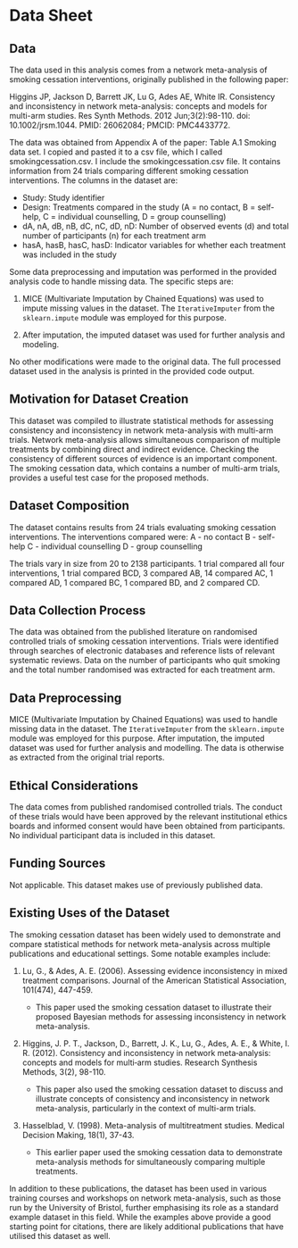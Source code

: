 # Data Sheet

## Data

The data used in this analysis comes from a network meta-analysis of smoking cessation interventions, originally published in the following paper:

Higgins JP, Jackson D, Barrett JK, Lu G, Ades AE, White IR. Consistency and inconsistency in network meta-analysis: concepts and models for multi-arm studies. Res Synth Methods. 2012 Jun;3(2):98-110. doi: 10.1002/jrsm.1044. PMID: 26062084; PMCID: PMC4433772.

The data was obtained from Appendix A of the paper: Table A.1 Smoking data set. I copied and pasted it to a csv file, which I called smokingcessation.csv. I include the smokingcessation.csv file. It contains information from 24 trials comparing different smoking cessation interventions. The columns in the dataset are:

- Study: Study identifier 
- Design: Treatments compared in the study (A = no contact, B = self-help, C = individual counselling, D = group counselling)
- dA, nA, dB, nB, dC, nC, dD, nD: Number of observed events (d) and total number of participants (n) for each treatment arm
- hasA, hasB, hasC, hasD: Indicator variables for whether each treatment was included in the study

Some data preprocessing and imputation was performed in the provided analysis code to handle missing data. The specific steps are:

1. MICE (Multivariate Imputation by Chained Equations) was used to impute missing values in the dataset. The `IterativeImputer` from the `sklearn.impute` module was employed for this purpose.

2. After imputation, the imputed dataset was used for further analysis and modeling.

No other modifications were made to the original data. The full processed dataset used in the analysis is printed in the provided code output.

## Motivation for Dataset Creation

This dataset was compiled to illustrate statistical methods for assessing consistency and inconsistency in network meta-analysis with multi-arm trials. Network meta-analysis allows simultaneous comparison of multiple treatments by combining direct and indirect evidence. Checking the consistency of different sources of evidence is an important component. The smoking cessation data, which contains a number of multi-arm trials, provides a useful test case for the proposed methods.

## Dataset Composition

The dataset contains results from 24 trials evaluating smoking cessation interventions. The interventions compared were: 
A - no contact
B - self-help 
C - individual counselling
D - group counselling

The trials vary in size from 20 to 2138 participants. 1 trial compared all four interventions, 1 trial compared BCD, 3 compared AB, 14 compared AC, 1 compared AD, 1 compared BC, 1 compared BD, and 2 compared CD.

## Data Collection Process

The data was obtained from the published literature on randomised controlled trials of smoking cessation interventions. Trials were identified through searches of electronic databases and reference lists of relevant systematic reviews. Data on the number of participants who quit smoking and the total number randomised was extracted for each treatment arm. 

## Data Preprocessing

MICE (Multivariate Imputation by Chained Equations) was used to handle missing data in the dataset. The `IterativeImputer` from the `sklearn.impute` module was employed for this purpose. After imputation, the imputed dataset was used for further analysis and modelling. The data is otherwise as extracted from the original trial reports.

## Ethical Considerations

The data comes from published randomised controlled trials. The conduct of these trials would have been approved by the relevant institutional ethics boards and informed consent would have been obtained from participants. No individual participant data is included in this dataset.

## Funding Sources

Not applicable. This dataset makes use of previously published data.

## Existing Uses of the Dataset

The smoking cessation dataset has been widely used to demonstrate and compare statistical methods for network meta-analysis across multiple publications and educational settings. Some notable examples include:

1. Lu, G., & Ades, A. E. (2006). Assessing evidence inconsistency in mixed treatment comparisons. Journal of the American Statistical Association, 101(474), 447-459. 
   - This paper used the smoking cessation dataset to illustrate their proposed Bayesian methods for assessing inconsistency in network meta-analysis.

2. Higgins, J. P. T., Jackson, D., Barrett, J. K., Lu, G., Ades, A. E., & White, I. R. (2012). Consistency and inconsistency in network meta‐analysis: concepts and models for multi‐arm studies. Research Synthesis Methods, 3(2), 98-110.
   - This paper also used the smoking cessation dataset to discuss and illustrate concepts of consistency and inconsistency in network meta-analysis, particularly in the context of multi-arm trials.

3. Hasselblad, V. (1998). Meta-analysis of multitreatment studies. Medical Decision Making, 18(1), 37-43.
   - This earlier paper used the smoking cessation data to demonstrate meta-analysis methods for simultaneously comparing multiple treatments.

In addition to these publications, the dataset has been used in various training courses and workshops on network meta-analysis, such as those run by the University of Bristol, further emphasising its role as a standard example dataset in this field. While the examples above provide a good starting point for citations, there are likely additional publications that have utilised this dataset as well.
